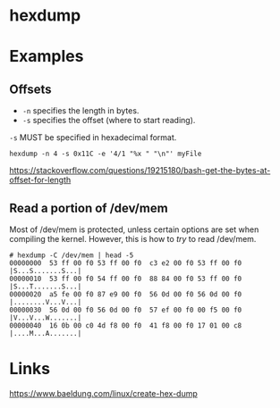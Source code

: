 # hexdump

# Examples


## Offsets

* `-n` specifies the length in bytes.
* `-s` specifies the offset (where to start reading).

`-s` MUST be specified in hexadecimal format.

```
hexdump -n 4 -s 0x11C -e '4/1 "%x " "\n"' myFile
```
https://stackoverflow.com/questions/19215180/bash-get-the-bytes-at-offset-for-length


## Read a portion of /dev/mem

Most of /dev/mem is protected, unless certain options are set when compiling the kernel. However, this is how to *try* to read /dev/mem.

```
# hexdump -C /dev/mem | head -5
00000000  53 ff 00 f0 53 ff 00 f0  c3 e2 00 f0 53 ff 00 f0  |S...S.......S...|
00000010  53 ff 00 f0 54 ff 00 f0  88 84 00 f0 53 ff 00 f0  |S...T.......S...|
00000020  a5 fe 00 f0 87 e9 00 f0  56 0d 00 f0 56 0d 00 f0  |........V...V...|
00000030  56 0d 00 f0 56 0d 00 f0  57 ef 00 f0 00 f5 00 f0  |V...V...W.......|
00000040  16 0b 00 c0 4d f8 00 f0  41 f8 00 f0 17 01 00 c8  |....M...A.......|
```

# Links

https://www.baeldung.com/linux/create-hex-dump
